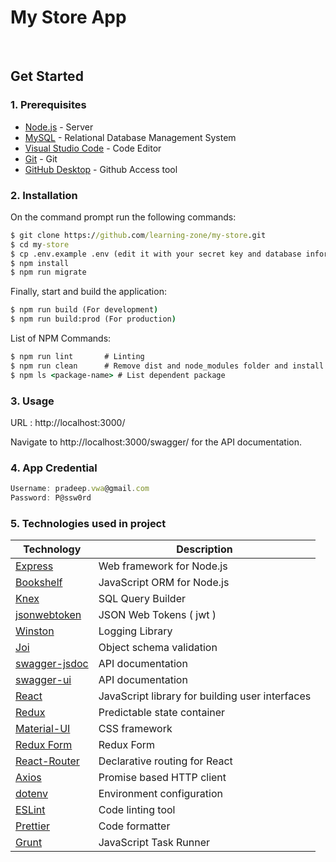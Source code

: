 # My Store App

<br/>

## Get Started

### 1. Prerequisites

- [Node.js](https://nodejs.org/en/) - Server
- [MySQL](https://www.mysql.com/downloads/) - Relational Database Management System
- [Visual Studio Code](https://code.visualstudio.com/download) - Code Editor
- [Git](https://git-scm.com/downloads) - Git
- [GitHub Desktop](https://desktop.github.com/) - Github Access tool

### 2. Installation

On the command prompt run the following commands:

```cmd
$ git clone https://github.com/learning-zone/my-store.git
$ cd my-store
$ cp .env.example .env (edit it with your secret key and database information)
$ npm install
$ npm run migrate
```

Finally, start and build the application:

```cmd
$ npm run build (For development)
$ npm run build:prod (For production)
```

List of NPM Commands:

```cmd
$ npm run lint       # Linting
$ npm run clean      # Remove dist and node_modules folder and install dependencies
$ npm ls <package-name> # List dependent package
```

### 3. Usage

URL : http://localhost:3000/

Navigate to http://localhost:3000/swagger/ for the API documentation.

### 4. App Credential

```js
Username: pradeep.vwa@gmail.com
Password: P@ssw0rd
```

### 5. Technologies used in project

| Technology | Description                                  |
|------------|----------------------------------------------|
|[Express](http://expressjs.com/)| Web framework for Node.js|
|[Bookshelf](http://bookshelfjs.org/)| JavaScript ORM  for Node.js |
|[Knex](http://knexjs.org/) |SQL Query Builder|
|[jsonwebtoken](https://www.npmjs.com/package/jsonwebtoken)|JSON Web Tokens ( jwt )|
|[Winston](https://www.npmjs.com/package/winston)|Logging Library|
|[Joi](https://www.npmjs.com/package/joi) | Object schema validation|
|[swagger-jsdoc](https://www.npmjs.com/package/swagger-jsdoc)| API documentation |
|[swagger-ui](https://www.npmjs.com/package/swagger-ui)| API documentation |
|[React](https://facebook.github.io/react/) | JavaScript library for building user interfaces |
|[Redux](http://redux.js.org/) | Predictable state container |
|[Material-UI](https://material-ui-1dab0.firebaseapp.com/)| CSS framework|
|[Redux Form](http://redux-form.com/8.3.0/)| Redux Form |
|[React-Router](https://reacttraining.com/react-router/)| Declarative routing for React |
|[Axios](https://github.com/mzabriskie/axios) | Promise based HTTP client |
|[dotenv](https://www.npmjs.com/package/dotenv)| Environment configuration |
|[ESLint](http://eslint.org/) | Code linting tool|
|[Prettier](https://www.npmjs.com/package/prettier) | Code formatter|
|[Grunt](https://gruntjs.com/)|JavaScript Task Runner|
